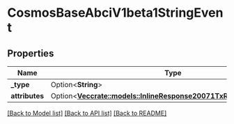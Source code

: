 # CosmosBaseAbciV1beta1StringEvent

## Properties

Name | Type | Description | Notes
------------ | ------------- | ------------- | -------------
**_type** | Option<**String**> |  | [optional]
**attributes** | Option<[**Vec<crate::models::InlineResponse20071TxResponseAttributes>**](inline_response_200_71_tx_response_attributes.md)> |  | [optional]

[[Back to Model list]](../README.md#documentation-for-models) [[Back to API list]](../README.md#documentation-for-api-endpoints) [[Back to README]](../README.md)


